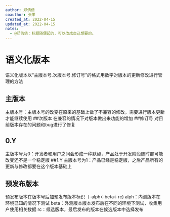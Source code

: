 ```yaml
---
author: 郑倩倩
coauthor: 张果
created_at: 2022-04-15
updated_at: 2022-04-15
notes:
  - @郑倩倩：标题随便起的，可以改成自己想要的。
---
```


# 语义化版本
语义化版本以“主版本号.次版本号.修订号”的格式用数字对版本的更新修改进行管理的方法
## 主版本
主版本号：主版本号的改变在原来的基础上做了不兼容的修改，需要进行版本更新才能继续使用
##次版本
在兼容的情况下对版本做出来功能的增加
##修订号
对目前版本存在的问题和bug进行了修复
## 0.Y
主版本号为0：开发者和用户之间会形成一种默契，产品处于开发阶段随时都可能改变还不是一个稳定版
##1.Y
主版本号为1：产品已经是稳定版，之后产品所有的更新与修改都要在这个版本基础上
## 预发布版本
预发布版本在版本号后加预发布版本标识（-alph<-beta<-rc)
alph：内测版本在环境已知的情况下测试
beta：外测版本版本发布后在不同的环境下测试，收集用户使用相关数据
rc：候选版本，最后发布的版本在候选版本中选择发布



